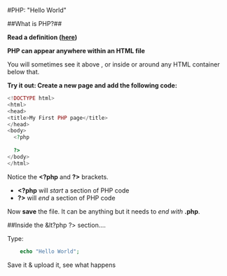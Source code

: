 #PHP: "Hello World"

##What is PHP?##

**Read a definition ([here](http://www.w3schools.com/php/php_intro.asp))**

**PHP can appear anywhere within an HTML file**

You will sometimes see it above <!DOCTYPE html>, or inside or around any HTML container below that. 

**Try it out: Create a new page and add the following code:**

```php
<!DOCTYPE html>  
<html>  
<head>  
<title>My First PHP page</title>  
</head>  
<body>  
  <?php  
      
  ?>  
</body>  
</html>  
```

Notice the **&lt;?php** and **?&gt;** brackets.

- **&lt;?php** will *start* a section of PHP code
- **?&gt;** will *end* a section of PHP code

Now **save** the file.  It can be anything but it needs to *end with* **.php**.

##Inside the &lt?php ?&gt; section....

Type:

```php
    echo "Hello World";
```

Save it & upload it, see what happens
